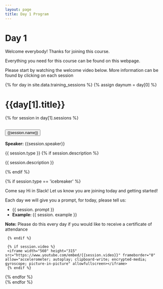```yaml
---
layout: page
title: Day 1 Program
---
```



# Day 1

Welcome everybody! Thanks for joining this course.

Everything you need for this course can be found on this webpage.

Please start by watching the welcome video below. More information can be found by clicking on each session

{% for day in site.data.training_sessions %}
{% assign daynum = day[0] %}

# {{day[1].title}}

<div class="accordion" id="accordion{{daynum}}">
{% for session in day[1].sessions %}
 <div class="accordion-item">
  <h2 class="accordion-header" id="heading{{daynum}}{{forloop.index0}}">
   <button class="accordion-button" type="button" data-bs-toggle="collapse" data-bs-target="#collapse{{daynum}}{{forloop.index0}}" aria-expanded="true" aria-controls="collapse{{daynum}}{{forloop.index0}}">
        {{session.name}}
   </button>
  </h2>
  <div id="collapse{{daynum}}{{forloop.index0}}" class="accordion-collapse collapse {% if forloop.index0 == 0 %}show{% endif %}" aria-labelledby="heading{{daynum}}{{forlop.index0}}" data-bs-parent="#accordion{{daynum}}">
  <div class="accordion-body">
   <strong>Speaker:</strong> {{session.speaker}}

   {{ session.type }}
   {% if session.description %}
   <p> {{ session.description }} </p>
   {% endif %}

   {% if session.type == 'icebreaker' %}
   <p> Come say Hi in Slack! Let us know you are joining today and getting started! </p>
   <p> Each day we will give you a prompt, for today, please tell us:
    <ul>
     <li> {{ session. prompt }} </li>
     <li> <strong>Example: </strong> {{ session. example }} </li>
    </ul>
   </p>
   <p><strong>Note:</strong> Please do this every day if you would like to receive a certificate of attendance</p>


     {% endif %}

     {% if session.video %}
     <iframe width="560" height="315" src="https://www.youtube.com/embed/{{session.video}}" frameborder="0" allow="accelerometer; autoplay; clipboard-write; encrypted-media; gyroscope; picture-in-picture" allowfullscreen></iframe>
     {% endif %}


   </div>
   </div>
  </div><!-- end session -->
{% endfor %}
</div><!-- end accordion -->
{% endfor %}


